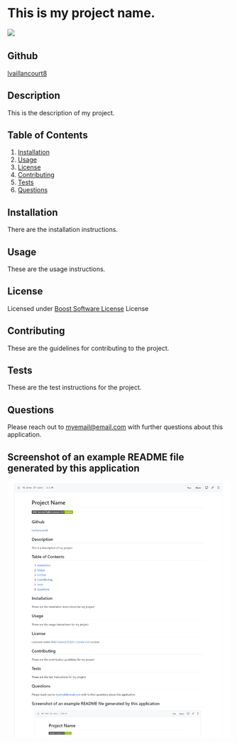 # This is my project name.

<img src="https://img.shields.io/badge/Boost%20Software%20License-License-green.svg"> 

## Github
[lvaillancourt8](https://github.com/lvaillancourt8/)

## Description
This is the description of my project.

## Table of Contents

1. [Installation](#installation)
2. [Usage](#usage)
3. [License](#license)
4. [Contributing](#contributing)
5. [Tests](#tests)
6. [Questions](#tests)

## Installation <a name="installation"></a>
There are the installation instructions.


## Usage <a name="usage"></a>
These are the usage instructions.


## License <a name="license"></a>
Licensed under [Boost Software License](https://www.boost.org/LICENSE_1_0.txt) License

## Contributing <a name="contributing"></a>
These are the guidelines for contributing to the project.

## Tests <a name="tests"></a>
These are the test instructions for the project.

## Questions <a name="questions"></a>
Please reach out to myemail@email.com with further questions about this application.

## Screenshot of an example README file generated by this application
![screenshot](screenshot.png)
